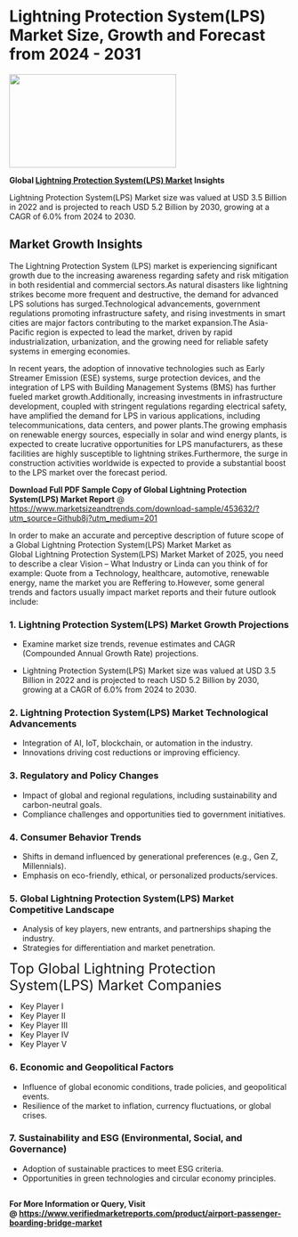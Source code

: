 <H1>Lightning Protection System(LPS) Market Size, Growth and Forecast from 2024 - 2031</H1><img class="aligncenter size-medium wp-image-584254" src="https://thirdeyenews.in/wp-content/uploads/2024/09/Global-Market-Research-300x168.jpeg" alt="" width="300" height="168" /><p><strong>Global&nbsp;<a href="https://www.marketsizeandtrends.com/download-sample/453632/?utm_source=Github8j?utm_medium=201">Lightning Protection System(LPS) Market</a> Insights</strong></p><p>Lightning Protection System(LPS) Market size was valued at USD 3.5 Billion in 2022 and is projected to reach USD 5.2 Billion by 2030, growing at a CAGR of 6.0% from 2024 to 2030.</p><p><h2>Market Growth Insights</h2> <p>The Lightning Protection System (LPS) market is experiencing significant growth due to the increasing awareness regarding safety and risk mitigation in both residential and commercial sectors.As natural disasters like lightning strikes become more frequent and destructive, the demand for advanced LPS solutions has surged.Technological advancements, government regulations promoting infrastructure safety, and rising investments in smart cities are major factors contributing to the market expansion.The Asia-Pacific region is expected to lead the market, driven by rapid industrialization, urbanization, and the growing need for reliable safety systems in emerging economies.</p> <p>In recent years, the adoption of innovative technologies such as Early Streamer Emission (ESE) systems, surge protection devices, and the integration of LPS with Building Management Systems (BMS) has further fueled market growth.Additionally, increasing investments in infrastructure development, coupled with stringent regulations regarding electrical safety, have amplified the demand for LPS in various applications, including telecommunications, data centers, and power plants.The growing emphasis on renewable energy sources, especially in solar and wind energy plants, is expected to create lucrative opportunities for LPS manufacturers, as these facilities are highly susceptible to lightning strikes.Furthermore, the surge in construction activities worldwide is expected to provide a substantial boost to the LPS market over the forecast period.</p> <p><span class=""><strong>Download Full PDF Sample Copy of Global Lightning Protection System(LPS) Market Report</strong> @ <a href="https://www.marketsizeandtrends.com/download-sample/453632/?utm_source=Github8j?utm_medium=201" target="_blank">https://www.marketsizeandtrends.com/download-sample/453632/?utm_source=Github8j?utm_medium=201</a></span></p><p>In order to make an accurate and perceptive description of future scope of a Global&nbsp;Lightning Protection System(LPS) Market Market as Global&nbsp;Lightning Protection System(LPS) Market Market of 2025, you need to describe a clear Vision &ndash; What Industry or Linda can you think of for example: Quote from a Technology, healthcare, automotive, renewable energy, name the market you are Reffering to.However, some general trends and factors usually impact market reports and their future outlook include:</p><h3>1.&nbsp;<strong>Lightning Protection System(LPS) Market Growth Projections</strong></h3><ul><li>Examine market size trends, revenue estimates and CAGR (Compounded Annual Growth Rate) projections.</li><li><p>Lightning Protection System(LPS) Market size was valued at USD 3.5 Billion in 2022 and is projected to reach USD 5.2 Billion by 2030, growing at a CAGR of 6.0% from 2024 to 2030.</p></li></ul><h3>2.&nbsp;<strong>Lightning Protection System(LPS) Market Technological Advancements</strong></h3><ul><li>Integration of AI, IoT, blockchain, or automation in the industry.</li><li>Innovations driving cost reductions or improving efficiency.</li></ul><h3>3.&nbsp;<strong>Regulatory and Policy Changes</strong></h3><ul><li>Impact of global and regional regulations, including sustainability and carbon-neutral goals.</li><li>Compliance challenges and opportunities tied to government initiatives.</li></ul><h3>4.&nbsp;<strong>Consumer Behavior Trends</strong></h3><ul><li>Shifts in demand influenced by generational preferences (e.g., Gen Z, Millennials).</li><li>Emphasis on eco-friendly, ethical, or personalized products/services.</li></ul><h3>5.&nbsp;<strong>Global Lightning Protection System(LPS) Market Competitive Landscape</strong></h3><ul><li>Analysis of key players, new entrants, and partnerships shaping the industry.</li><li>Strategies for differentiation and market penetration.</li></ul><p data-pm-slice="1 1 []"><span style="color: inherit; font-family: inherit; font-size: 25px;">Top Global Lightning Protection System(LPS) Market Companies</span></p><div class="" data-test-id=""><p><li>Key Player I</li><li> Key Player II</li><li> Key Player III</li><li> Key Player IV</li><li> Key Player V</li></p></div><h3>6.&nbsp;<strong>Economic and Geopolitical Factors</strong></h3><ul><li>Influence of global economic conditions, trade policies, and geopolitical events.</li><li>Resilience of the market to inflation, currency fluctuations, or global crises.</li></ul><h3>7.&nbsp;<strong>Sustainability and ESG (Environmental, Social, and Governance)</strong></h3><ul><li>Adoption of sustainable practices to meet ESG criteria.</li><li>Opportunities in green technologies and circular economy principles.</li></ul><h2><strong style="font-size: 14px;">For More Information or Query, Visit @&nbsp;</strong><a style="background-color: #ffffff; font-size: 14px;" href="https://www.marketsizeandtrends.com/report/lightning-protection-system-lps-market/" target="_blank">https://www.verifiedmarketreports.com/product/airport-passenger-boarding-bridge-market</a></h2>